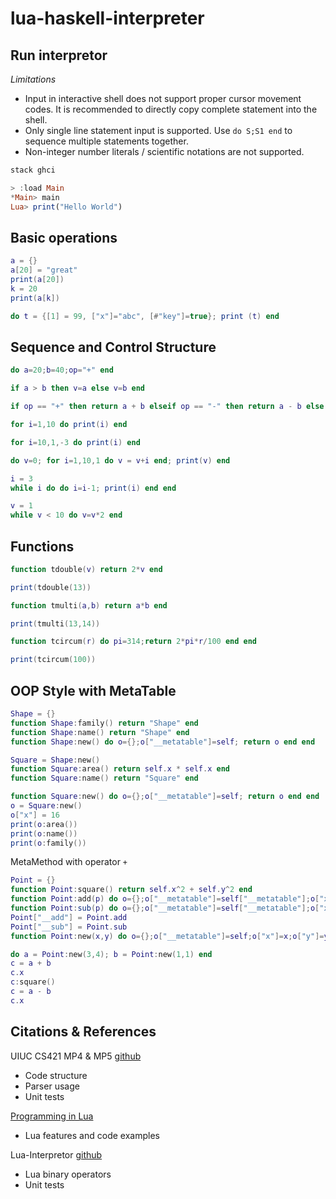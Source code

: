 # lua-haskell-interpreter

## Run interpretor

*Limitations*
* Input in interactive shell does not support proper cursor movement codes.
  It is recommended to directly copy complete statement into the shell.
* Only single line statement input is supported. Use `do S;S1 end` to sequence multiple
  statements together.
* Non-integer number literals / scientific notations are not supported.

```bash
stack ghci
```

```haskell
> :load Main
*Main> main
Lua> print("Hello World")
```

## Basic operations

```lua
a = {}
a[20] = "great"
print(a[20])
k = 20
print(a[k])

do t = {[1] = 99, ["x"]="abc", [#"key"]=true}; print (t) end
```

## Sequence and Control Structure

```lua
do a=20;b=40;op="+" end

if a > b then v=a else v=b end

if op == "+" then return a + b elseif op == "-" then return a - b else return -1 end

for i=1,10 do print(i) end

for i=10,1,-3 do print(i) end

do v=0; for i=1,10,1 do v = v+i end; print(v) end

i = 3
while i do do i=i-1; print(i) end end

v = 1
while v < 10 do v=v*2 end
```

## Functions

```lua
function tdouble(v) return 2*v end

print(tdouble(13))

function tmulti(a,b) return a*b end

print(tmulti(13,14))

function tcircum(r) do pi=314;return 2*pi*r/100 end end

print(tcircum(100))
```

## OOP Style with MetaTable

```lua
Shape = {}
function Shape:family() return "Shape" end
function Shape:name() return "Shape" end
function Shape:new() do o={};o["__metatable"]=self; return o end end

Square = Shape:new()
function Square:area() return self.x * self.x end
function Square:name() return "Square" end

function Square:new() do o={};o["__metatable"]=self; return o end end
o = Square:new()
o["x"] = 16
print(o:area())
print(o:name())
print(o:family())
```

MetaMethod with operator `+`

```lua
Point = {}
function Point:square() return self.x^2 + self.y^2 end
function Point:add(p) do o={};o["__metatable"]=self["__metatable"];o["x"]=self.x+p.x;o["y"]=self.y+p.y;return o end end
function Point:sub(p) do o={};o["__metatable"]=self["__metatable"];o["x"]=self.x-p.x;o["y"]=self.y-p.y;return o end end
Point["__add"] = Point.add
Point["__sub"] = Point.sub
function Point:new(x,y) do o={};o["__metatable"]=self;o["x"]=x;o["y"]=y;return o end end

do a = Point:new(3,4); b = Point:new(1,1) end
c = a + b
c.x
c:square()
c = a - b
c.x
```

## Citations & References

UIUC CS421 MP4 & MP5 [github](https://github.com/uiuc-cs421/cs421-mp5)
- Code structure
- Parser usage
- Unit tests

[Programming in Lua](https://www.lua.org/pil/16.2.html)
- Lua features and code examples

Lua-Interpretor [github](https://github.com/luliu8/Lua-Interpreter-implemented-with-Haskell)
- Lua binary operators
- Unit tests